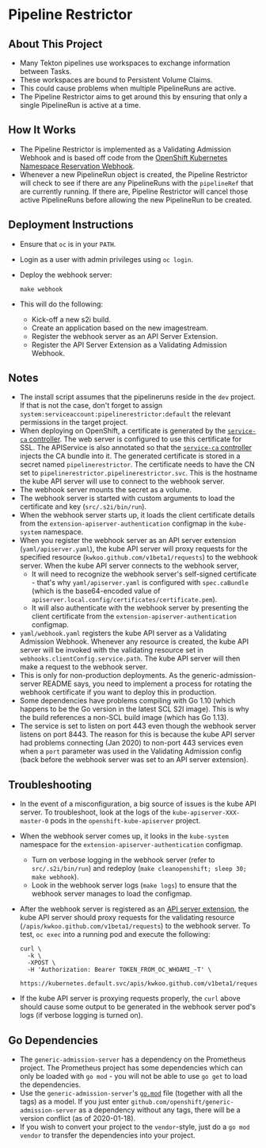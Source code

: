 # Pipeline Restrictor

## About This Project

* Many Tekton pipelines use workspaces to exchange information between Tasks.
* These workspaces are bound to Persistent Volume Claims.
* This could cause problems when multiple PipelineRuns are active.
* The Pipeline Restrictor aims to get around this by ensuring that only a
single PipelineRun is active at a time.

## How It Works

* The Pipeline Restrictor is implemented as a Validating Admission Webhook
and is based off code from the
[OpenShift Kubernetes Namespace Reservation Webhook](https://github.com/openshift/kubernetes-namespace-reservation).
* Whenever a new PipelineRun object is created, the Pipeline Restrictor will
check to see if there are any PipelineRuns with the `pipelineRef` that are
currently running. If there are, Pipeline Restrictor will cancel those active
PipelineRuns before allowing the new PipelineRun to be created.

## Deployment Instructions

* Ensure that `oc` is in your `PATH`.
* Login as a user with admin privileges using `oc login`.
* Deploy the webhook server:

	```
	make webhook
	```
* This will do the following:
	* Kick-off a new s2i build.
	* Create an application based on the new imagestream.
	* Register the webhook server as an API Server Extension.
	* Register the API Server Extension as a Validating Admission Webhook.


## Notes

* The install script assumes that the pipelineruns reside in the `dev` project.
If that is not the case, don't forget to assign
`system:serviceaccount:pipelinerestrictor:default` the relevant permissions in
the target project.
* When deploying on OpenShift, a certificate is generated by the
[`service-ca` controller](https://docs.openshift.com/container-platform/4.4/authentication/certificates/service-serving-certificate.html#add-service-certificate_service-serving-certificate).
The web server is configured to use this certificate for SSL. The APIService
is also annotated so that the
[`service-ca` controller](https://docs.openshift.com/container-platform/4.4/authentication/certificates/service-serving-certificate.html#add-service-certificate-apiservice_service-serving-certificate)
injects the CA bundle into it. The generated certificate is stored in a secret
named `pipelinerestrictor`. The certificate needs to have the CN set to
`pipelinerestrictor.pipelinerestrictor.svc`. This is the hostname the kube API
server will use to connect to the webhook server.
* The webhook server mounts the secret as a volume.
* The webhook server is started with custom arguments to load the certificate
and key (`src/.s2i/bin/run`).
* When the webhook server starts up, it loads the client certificate details
from the `extension-apiserver-authentication` configmap in the `kube-system`
namespace.
* When you register the webhook server as an API server extension
(`yaml/apiserver.yaml`), the kube API server will proxy requests for the
specified resource (`kwkoo.github.com/v1beta1/requests`) to the webhook server.
When the kube API server connects to the webhook server,
	* It will need to recognize the webhook server's self-signed certificate -
	that's why `yaml/apiserver.yaml` is configured with `spec.caBundle` (which
	is the base64-encoded value of
	`apiserver.local.config/certificates/certificate.pem`).
	* It will also authenticate with the webhook server by presenting the
	client certificate from the `extension-apiserver-authentication` configmap.
* `yaml/webhook.yaml` registers the kube API server as a Validating Admission
Webhook. Whenever any resource is created, the kube API server will be invoked
with the validating resource set in `webhooks.clientConfig.service.path`. The
kube API server will then make a request to the webhook server.
* This is only for non-production deployments. As the generic-admission-server
README says, you need to implement a process for rotating the webhook
certificate if you want to deploy this in production.
* Some dependencies have problems compiling with Go 1.10 (which happens to be
the Go version in the latest SCL S2I image). This is why the build references a
non-SCL build image (which has Go 1.13).
* The service is set to listen on port 443 even though the webhook server
listens on port 8443. The reason for this is because the kube API server had
problems connecting (Jan 2020) to non-port 443 services even when a `port`
parameter was used in the Validating Admission config (back before the webhook
server was set to an API server extension).

## Troubleshooting

* In the event of a misconfiguration, a big source of issues is the kube API
server. To troubleshoot, look at the logs of the `kube-apiserver-XXX-master-0`
pods in the `openshift-kube-apiserver` project.
* When the webhook server comes up, it looks in the `kube-system` namespace
for the `extension-apiserver-authentication` configmap.
	* Turn on verbose logging in the webhook server
	(refer to `src/.s2i/bin/run`) and redeploy
	(`make cleanopenshift; sleep 30; make webhook`).
	* Look in the webhook server logs (`make logs`) to ensure that the webhook
	server manages to load the configmap.
* After the webhook server is registered as an
[API server extension](https://kubernetes.io/docs/concepts/extend-kubernetes/api-extension/apiserver-aggregation/),
the kube API server should proxy requests for the validating resource
(`/apis/kwkoo.github.com/v1beta1/requests`) to the webhook server. To test,
`oc exec` into a running pod and execute the following:

	```
	curl \
	  -k \
	  -XPOST \
	  -H 'Authorization: Bearer TOKEN_FROM_OC_WHOAMI_-T' \
	  https://kubernetes.default.svc/apis/kwkoo.github.com/v1beta1/requests
	```
* If the kube API server is proxying requests properly, the `curl` above
should cause some output to be generated in the webhook server pod's logs (if
verbose logging is turned on).

## Go Dependencies

* The `generic-admission-server` has a dependency on the Prometheus project.
The Prometheus project has some dependencies which can only be loaded with
`go mod` - you will not be able to use `go get` to load the dependencies.
* Use the `generic-admission-server`'s
[`go.mod`](https://github.com/openshift/generic-admission-server/blob/master/go.mod)
file (together with all the tags) as a model. If you just enter
`github.com/openshift/generic-admission-server` as a dependency without any
tags, there will be a version conflict (as of 2020-01-18).
* If you wish to convert your project to the `vendor`-style, just do a
`go mod vendor` to transfer the dependencies into your project.